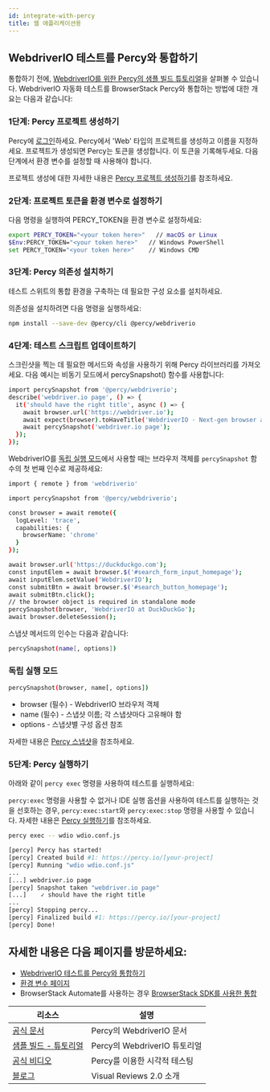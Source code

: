 ```yaml
---
id: integrate-with-percy
title: 웹 애플리케이션용
---
```


## WebdriverIO 테스트를 Percy와 통합하기

통합하기 전에, [WebdriverIO를 위한 Percy의 샘플 빌드 튜토리얼](https://www.browserstack.com/docs/percy/sample-build/webdriverio/?utm_source=webdriverio&utm_medium=partnered&utm_campaign=documentation)을 살펴볼 수 있습니다.
WebdriverIO 자동화 테스트를 BrowserStack Percy와 통합하는 방법에 대한 개요는 다음과 같습니다:

### 1단계: Percy 프로젝트 생성하기
Percy에 [로그인](https://percy.io/signup/?utm_source=webdriverio&utm_medium=partnered&utm_campaign=documentation)하세요. Percy에서 'Web' 타입의 프로젝트를 생성하고 이름을 지정하세요. 프로젝트가 생성되면 Percy는 토큰을 생성합니다. 이 토큰을 기록해두세요. 다음 단계에서 환경 변수를 설정할 때 사용해야 합니다.

프로젝트 생성에 대한 자세한 내용은 [Percy 프로젝트 생성하기](https://www.browserstack.com/docs/percy/get-started/create-project/?utm_source=webdriverio&utm_medium=partnered&utm_campaign=documentation)를 참조하세요.

### 2단계: 프로젝트 토큰을 환경 변수로 설정하기

다음 명령을 실행하여 PERCY_TOKEN을 환경 변수로 설정하세요:

```sh
export PERCY_TOKEN="<your token here>"   // macOS or Linux
$Env:PERCY_TOKEN="<your token here>"   // Windows PowerShell
set PERCY_TOKEN="<your token here>"    // Windows CMD
```

### 3단계: Percy 의존성 설치하기

테스트 스위트의 통합 환경을 구축하는 데 필요한 구성 요소를 설치하세요.

의존성을 설치하려면 다음 명령을 실행하세요:

```sh
npm install --save-dev @percy/cli @percy/webdriverio
```

### 4단계: 테스트 스크립트 업데이트하기

스크린샷을 찍는 데 필요한 메서드와 속성을 사용하기 위해 Percy 라이브러리를 가져오세요.
다음 예시는 비동기 모드에서 percySnapshot() 함수를 사용합니다:

```sh
import percySnapshot from '@percy/webdriverio';
describe('webdriver.io page', () => {
  it('should have the right title', async () => {
    await browser.url('https://webdriver.io');
    await expect(browser).toHaveTitle('WebdriverIO · Next-gen browser and mobile automation test framework for Node.js');
    await percySnapshot('webdriver.io page');
  });
});
```

WebdriverIO를 [독립 실행 모드](https://webdriver.io/docs/setuptypes.html/?utm_source=webdriverio&utm_medium=partnered&utm_campaign=documentation)에서 사용할 때는 브라우저 객체를 `percySnapshot` 함수의 첫 번째 인수로 제공하세요:

```sh
import { remote } from 'webdriverio'

import percySnapshot from '@percy/webdriverio';

const browser = await remote({
  logLevel: 'trace',
  capabilities: {
    browserName: 'chrome'
  }
});

await browser.url('https://duckduckgo.com');
const inputElem = await browser.$('#search_form_input_homepage');
await inputElem.setValue('WebdriverIO');
const submitBtn = await browser.$('#search_button_homepage');
await submitBtn.click();
// the browser object is required in standalone mode
percySnapshot(browser, 'WebdriverIO at DuckDuckGo');
await browser.deleteSession();
```
스냅샷 메서드의 인수는 다음과 같습니다:

```sh
percySnapshot(name[, options])
```
### 독립 실행 모드

```sh
percySnapshot(browser, name[, options])
```

- browser (필수) - WebdriverIO 브라우저 객체
- name (필수) - 스냅샷 이름; 각 스냅샷마다 고유해야 함
- options - 스냅샷별 구성 옵션 참조

자세한 내용은 [Percy 스냅샷](https://www.browserstack.com/docs/percy/take-percy-snapshots/overview/?utm_source=webdriverio&utm_medium=partnered&utm_campaign=documentation)을 참조하세요.

### 5단계: Percy 실행하기
아래와 같이 `percy exec` 명령을 사용하여 테스트를 실행하세요:

`percy:exec` 명령을 사용할 수 없거나 IDE 실행 옵션을 사용하여 테스트를 실행하는 것을 선호하는 경우, `percy:exec:start`와 `percy:exec:stop` 명령을 사용할 수 있습니다. 자세한 내용은 [Percy 실행하기](https://www.browserstack.com/docs/percy/integrate/webdriverio/?utm_source=webdriverio&utm_medium=partnered&utm_campaign=documentation)를 참조하세요.

```sh
percy exec -- wdio wdio.conf.js
```

```sh
[percy] Percy has started!
[percy] Created build #1: https://percy.io/[your-project]
[percy] Running "wdio wdio.conf.js"
...
[...] webdriver.io page
[percy] Snapshot taken "webdriver.io page"
[...]    ✓ should have the right title
...
[percy] Stopping percy...
[percy] Finalized build #1: https://percy.io/[your-project]
[percy] Done!

```

## 자세한 내용은 다음 페이지를 방문하세요:
- [WebdriverIO 테스트를 Percy와 통합하기](https://www.browserstack.com/docs/percy/integrate/webdriverio/?utm_source=webdriverio&utm_medium=partnered&utm_campaign=documentation)
- [환경 변수 페이지](https://www.browserstack.com/docs/percy/get-started/set-env-var/?utm_source=webdriverio&utm_medium=partnered&utm_campaign=documentation)
- BrowserStack Automate를 사용하는 경우 [BrowserStack SDK를 사용한 통합](https://www.browserstack.com/docs/percy/integrate-bstack-sdk/webdriverio/?utm_source=webdriverio&utm_medium=partnered&utm_campaign=documentation)


| 리소스                                                                                                                                                               | 설명                              |
|-------------------------------------------------------------------------------------------------------------------------------------------------------------------|----------------------------------|
| [공식 문서](https://www.browserstack.com/docs/percy/integrate/webdriverio/?utm_source=webdriverio&utm_medium=partnered&utm_campaign=documentation)                  | Percy의 WebdriverIO 문서          |
| [샘플 빌드 - 튜토리얼](https://www.browserstack.com/docs/percy/sample-build/webdriverio/?utm_source=webdriverio&utm_medium=partnered&utm_campaign=documentation)      | Percy의 WebdriverIO 튜토리얼      |
| [공식 비디오](https://youtu.be/1Sr_h9_3MI0/?utm_source=webdriverio&utm_medium=partnered&utm_campaign=documentation)                                                  | Percy를 이용한 시각적 테스팅         |
| [블로그](https://www.browserstack.com/blog/introducing-visual-reviews-2-0/?utm_source=webdriverio&utm_medium=partnered&utm_campaign=documentation)                   | Visual Reviews 2.0 소개           |